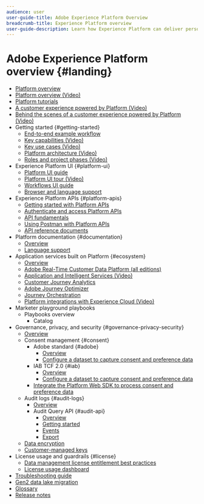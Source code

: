 ```yaml
---
audience: user
user-guide-title: Adobe Experience Platform Overview
breadcrumb-title: Experience Platform overview
user-guide-description: Learn how Experience Platform can deliver personalized experiences to your customers in real time.
---
```


# Adobe Experience Platform overview {#landing}

* [Platform overview](home.md)
* [Platform overview (Video)](video/platform-overview.md)
* [Platform tutorials](https://experienceleague.adobe.com/docs/platform-learn/tutorials/overview.html)
* [A customer experience powered by Platform (Video)](video/customer-experience.md)
* [Behind the scenes of a customer experience powered by Platform (Video)](video/customer-experience-bts.md)
* Getting started {#getting-started}
  * [End-to-end example workflow](end-to-end-tutorial.md)
  * [Key capabilities (Video)](video/key-capabilities.md)
  * [Key use cases (Video)](video/platform-use-cases.md)
  * [Platform architecture (Video)](video/platform-architecture.md)
  * [Roles and project phases (Video)](video/roles-project-phases.md)
* Experience Platform UI {#platform-ui}
  * [Platform UI guide](ui-guide.md)
  * [Platform UI tour (Video)](video/platform-ui.md)
  * [Workflows UI guide](workflows.md)
  * [Browser and language support](browser-language-support.md)
* Experience Platform APIs {#platform-apis}
  * [Getting started with Platform APIs](api-guide.md)
  * [Authenticate and access Platform APIs](api-authentication.md)
  * [API fundamentals](api-fundamentals.md)
  * [Using Postman with Platform APIs](postman.md)
  * [API reference documents](https://www.adobe.com/go/platform-api-reference-en)
* Platform documentation {#documentation}
  * [Overview](documentation/overview.md)
  * [Language support](documentation/language-support.md)
* Application services built on Platform {#ecosystem}
  * [Overview](application-services.md)
  * [Adobe Real-Time Customer Data Platform (all editions)](https://experienceleague.adobe.com/docs/real-time-customer-data-platform.html)
  * [Application and Intelligent Services (Video)](video/application-intelligent-services.md)
  * [Customer Journey Analytics](https://experienceleague.adobe.com/docs/customer-journey-analytics.html)
  * [Adobe Journey Optimizer](https://experienceleague.adobe.com/docs/journey-optimizer.html)
  * [Journey Orchestration](https://experienceleague.adobe.com/docs/journey-orchestration.html)
  * [Platform integrations with Experience Cloud (Video)](video/experience-cloud-integrations.md)
* Marketer playground playbooks
  * Playbooks overview
    * Catalog
* Governance, privacy, and security {#governance-privacy-security}
  * [Overview](./governance-privacy-security/overview.md)
  * Consent management {#consent}
    * Adobe standard {#adobe}
      * [Overview](./governance-privacy-security/consent/adobe/overview.md)
      * [Configure a dataset to capture consent and preference data](./governance-privacy-security/consent/adobe/dataset.md)
    * IAB TCF 2.0 {#iab}
      * [Overview](./governance-privacy-security/consent/iab/overview.md)
      * [Configure a dataset to capture consent and preference data](./governance-privacy-security/consent/iab/dataset.md)
    * [Integrate the Platform Web SDK to process consent and preference data](./governance-privacy-security/consent/sdk.md) 
  * Audit logs {#audit-logs}
    * [Overview](./governance-privacy-security/audit-logs/overview.md)
    * Audit Query API {#audit-api}
      * [Overview](./governance-privacy-security/audit-logs/api/overview.md)
      * [Getting started](./governance-privacy-security/audit-logs/api/getting-started.md)
      * [Events](./governance-privacy-security/audit-logs/api/events.md)
      * [Export](./governance-privacy-security/audit-logs/api/export.md)
  * [Data encryption](./governance-privacy-security/encryption.md)
  * [Customer-managed keys](./governance-privacy-security/customer-managed-keys.md)
* License usage and guardrails {#license}
  * [Data management license entitlement best practices](./license-usage-and-guardrails/data-management-best-practices.md)    
  * [License usage dashboard](./license-usage-and-guardrails/license-usage-dashboard.md)
* [Troubleshooting guide](troubleshooting.md)
* [Gen2 data lake migration](adls2-gen2-migration.md)
* [Glossary](glossary.md)
* [Release notes](https://www.adobe.com/go/platform-release-notes-en)
